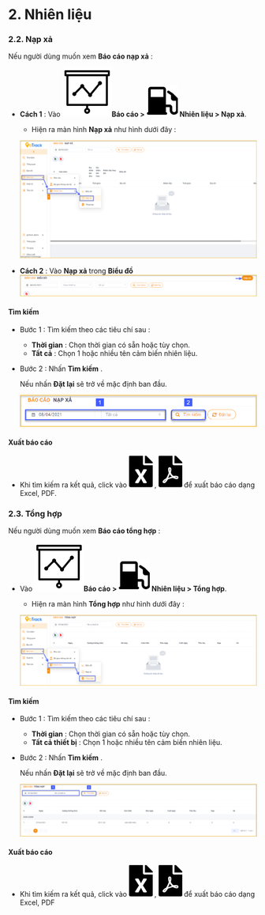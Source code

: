 # 2. Nhiên liệu

### 2.2. Nạp xả

Nếu người dùng muốn xem **Báo cáo nạp xả** :  

* **Cách 1** : Vào **<span class="icon-left svg-filter-tick">![Ok](/docs/assets/images/web-interface/icon/SVG/dynamic.svg )Báo cáo > <span class="icon-left svg-filter-tick">![Ok](/docs/assets/images/web-interface/icon/SVG/gas-station.svg)  Nhiên liệu > Nạp xả**.

  * Hiện ra màn hình **Nạp xả** như hình dưới đây :

  <span style="display:block;text-align:left">![Interface Web](/docs/assets/images/web-interface/reports/charge-and-discharge.png)

* **Cách 2** : Vào **Nạp xả** trong **Biểu đồ** 
    <span style="display:block;text-align:left">![Interface Web](/docs/assets/images/web-interface/reports/charge-and-discharge-1.png)


#### Tìm kiếm 

* Bước 1 : Tìm kiếm theo các tiêu chí sau :

    * **Thời gian** : Chọn thời gian có sẵn hoặc tùy chọn.
    * **Tất cả** : Chọn 1 hoặc nhiều tên cảm biến nhiên liệu.

* Bước 2 : Nhấn **Tìm kiếm** .
  
    Nếu nhấn **Đặt lại** sẽ trở về mặc định ban đầu.

    <span style="display:block;text-align:left">![Interface Web](/docs/assets/images/web-interface/reports/search-charge-and-discharge.png)

#### Xuất báo cáo

* Khi tìm kiếm ra kết quả, click vào <span class="icon-left svg-filter-circlegreen2">![Ok](/docs/assets/images/web-interface/icon/SVG/file-excel1.svg) , <span class="icon-left svg-filter-circlered">![Ok](/docs/assets/images/web-interface/icon/SVG/file-pdf1.svg) để xuất báo cáo dạng Excel, PDF.

### 2.3. Tổng hợp

Nếu người dùng muốn xem **Báo cáo tổng hợp** :  
* Vào **<span class="icon-left svg-filter-tick">![Ok](/docs/assets/images/web-interface/icon/SVG/dynamic.svg )Báo cáo > <span class="icon-left svg-filter-tick">![Ok](/docs/assets/images/web-interface/icon/SVG/gas-station.svg)  Nhiên liệu > Tổng hợp**.

  * Hiện ra màn hình **Tổng hợp** như hình dưới đây :

  <span style="display:block;text-align:left">![Interface Web](/docs/assets/images/web-interface/reports/synthetic.png)

#### Tìm kiếm 

* Bước 1 : Tìm kiếm theo các tiêu chí sau :

    * **Thời gian** : Chọn thời gian có sẵn hoặc tùy chọn.
    * **Tất cả thiết bị** : Chọn 1 hoặc nhiều tên cảm biến nhiên liệu.

* Bước 2 : Nhấn **Tìm kiếm** .
  
    Nếu nhấn **Đặt lại** sẽ trở về mặc định ban đầu.

    <span style="display:block;text-align:left">![Interface Web](/docs/assets/images/web-interface/reports/search-synthetic.png)

#### Xuất báo cáo

* Khi tìm kiếm ra kết quả, click vào <span class="icon-left svg-filter-circlegreen2">![Ok](/docs/assets/images/web-interface/icon/SVG/file-excel1.svg) , <span class="icon-left svg-filter-circlered">![Ok](/docs/assets/images/web-interface/icon/SVG/file-pdf1.svg) để xuất báo cáo dạng Excel, PDF


